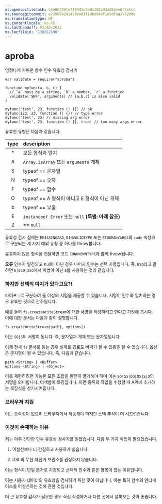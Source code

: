 ```yaml
---
ms.openlocfilehash: b8e00448fe7f8445c8e81302b03a852ee0f7e5cc
ms.sourcegitcommit: e739004291428ce83f14b9d49f1e9dfaa3762dde
ms.translationtype: HT
ms.contentlocale: ko-KR
ms.lasthandoff: 02/05/2022
ms.locfileid: "138052690"
---
```

<a name="aproba"></a>aproba
======

엄청나게 가벼운 함수 인수 유효성 검사기

```
var validate = require("aproba")

function myfunc(a, b, c) {
  // `a` must be a string, `b` a number, `c` a function
  validate('SNF', arguments) // [a,b,c] is also valid
}

myfunc('test', 23, function () {}) // ok
myfunc(123, 23, function () {}) // type error
myfunc('test', 23) // missing arg error
myfunc('test', 23, function () {}, true) // too many args error

```

유효한 유형은 다음과 같습니다.

| type | description
| :--: | :----------
| *    | 모든 형식과 일치
| A    | `Array.isArray` 또는 `arguments` 개체
| S    | typeof == 문자열
| N    | typeof == 숫자
| F    | typeof == 함수
| O    | typeof == A 형식이 아니고 E 형식이 아닌 개체
| b    | typeof == 부울
| E    | `instanceof Error` 또는 `null` **(특별: 아래 참조)**
| Z    | == `null`

유효성 검사 실패는 `EMISSINGARG`, `EINVALIDTYPE` 또는 `ETOOMANYARGS`의 `code` 속성으로 구분되는 세 가지 예외 유형 중 하나를 throw합니다.

유효하지 않은 형식을 전달하면 코드 `EUNKNOWNTYPE`과 함께 throw됩니다.

**오류** 인수가 발견되고 null이 아닌 경우 나머지 인수는 선택 사항입니다.  즉, `ESO`라고 말하면 `E|ESO|ZSO`에서 마법이 아닌 `E`를 사용하는 것과 같습니다.

### <a name="but-i-have-optional-arguments"></a>하지만 선택의 여지가 있다고요?!

파이프 `|`로 구분하여 둘 이상의 서명을 제공할 수 있습니다.
서명이 인수와 일치하는 경우 유효한 것으로 간주됩니다.

예를 들어 `fs.createWriteStream`에 대한 서명을 작성하려고 한다고 가정해 봅시다.  이에 대한 문서는 다음과 같이 설명합니다.

```
fs.createWriteStream(path[, options])
```

이는 `SO|S`의 서명이 됩니다.  즉, 문자열과 개체 또는 문자열입니다.

이제 전체 `fs` 문서를 읽는 경우 실제로 경로도 버퍼가 될 수 있음을 알 수 있습니다.  옵션은 문자열이 될 수 있습니다. 즉, 다음과 같습니다.
```
path <String> | <Buffer>
options <String> | <Object>
```

이를 재현하려면 가능한 모든 조합을 완전히 열거해야 하며 이는 `SO|SS|OO|OS|S|O`의 서명을 의미합니다.  어색함이 특징입니다. 이런 종류의 작업을 수행할 때 API에 추가하는 복잡성을 상기시켜줍니다.


### <a name="browser-support"></a>브라우저 지원

이는 종속성이 없으며 브라우저에서 작동해야 하지만 스택 추적이 더 시끄럽습니다.

### <a name="why-this-exists"></a>이것이 존재하는 이유

저는 아주 간단한 인수 유효성 검사기를 원했습니다. 다음 두 가지 작업이 필요했습니다.

1. 어설션보다 더 간결하고 사용하기 쉽습니다.

2. DSL의 무한 자전거 보관소를 권장하지 않습니다.

이는 형식이 단일 문자로 지정되고 선택적 인수와 같은 항목이 없는 이유입니다. 

이는 사용자 데이터의 유효성을 검사하기 위한 것이 아닙니다. 이는 특히 함수의 인터페이스를 어설션하는 것에 관한 것입니다.

더 큰 유효성 검사가 필요한 경우 직접 작성하거나 다른 곳에서 살펴보는 것이 좋습니다.

